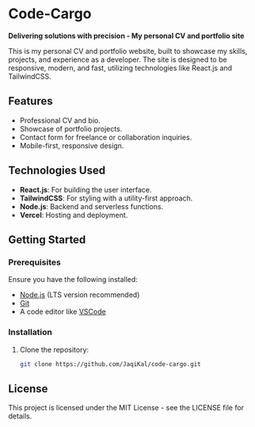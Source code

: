 # Code-Cargo

<!-- markdownlint-disable MD036 -->
**Delivering solutions with precision - My personal CV and portfolio site**
<!-- markdownlint-enable MD036 -->
This is my personal CV and portfolio website, built to showcase my skills, projects, and experience as a developer. The site is designed to be responsive, modern, and fast, utilizing technologies like React.js and TailwindCSS.

## Features

- Professional CV and bio.
- Showcase of portfolio projects.
- Contact form for freelance or collaboration inquiries.
- Mobile-first, responsive design.

## Technologies Used

- **React.js**: For building the user interface.
- **TailwindCSS**: For styling with a utility-first approach.
- **Node.js**: Backend and serverless functions.
- **Vercel**: Hosting and deployment.

## Getting Started

### Prerequisites

Ensure you have the following installed:

- [Node.js](https://nodejs.org/) (LTS version recommended)
- [Git](https://git-scm.com/)
- A code editor like [VSCode](https://code.visualstudio.com/)

### Installation

1. Clone the repository:

   ```bash
   git clone https://github.com/JaqiKal/code-cargo.git

## License

This project is licensed under the MIT License - see the LICENSE file for details.
